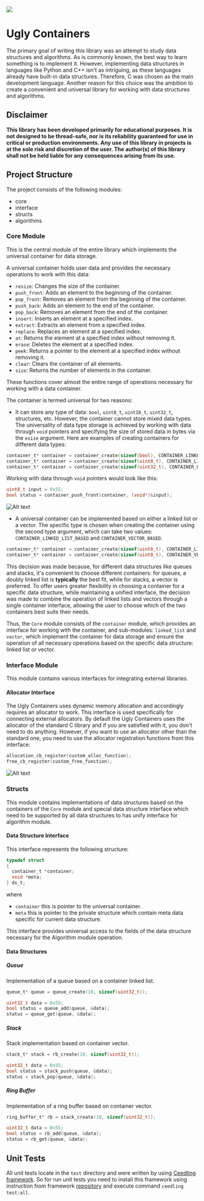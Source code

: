 <img src="https://github.com/Zamuhrishka/UglyContainers/workflows/UnitTest/badge.svg?branch=master">

# Ugly Containers

The primary goal of writing this library was an attempt to study data structures and algorithms. As is commonly known, the best way to learn something is to implement it. However, implementing data structures in languages like Python and C++ isn't as intriguing, as these languages already have built-in data structures. Therefore, C was chosen as the main development language. Another reason for this choice was the ambition to create a convenient and universal library for working with data structures and algorithms.

## Disclaimer

**This library has been developed primarily for educational purposes. It is not designed to be thread-safe, nor is its reliability guaranteed for use in critical or production environments. Any use of this library in projects is at the sole risk and discretion of the user. The author(s) of this library shall not be held liable for any consequences arising from its use.**

## Project Structure

The project consists of the following modules:

- core
- interface
- structs
- algorithms

### Core Module

This is the central module of the entire library which implements the universal container for data storage.

A universal container holds user data and provides the necessary operations to work with this data:

- `resize`: Changes the size of the container.
- `push_front`: Adds an element to the beginning of the container.
- `pop_front`: Removes an element from the beginning of the container.
- `push_back`: Adds an element to the end of the container.
- `pop_back`: Removes an element from the end of the container.
- `insert`:  Inserts an element at a specified index.
- `extract`: Extracts an element from a specified index.
- `replace`: Replaces an element at a specified index.
- `at`: Returns the element at a specified index without removing it.
- `erase`: Deletes the element at a specified index.
- `peek`: Returns a pointer to the element at a specified index without removing it.
- `clear`: Clears the container of all elements.
- `size`: Returns the number of elements in the container.

These functions cover almost the entire range of operations necessary for working with a data container.

The container is termed universal for two reasons:

- It can store any type of data: `bool`, `uint8_t`, `uint16_t`, `uint32_t`, structures, etc. However, the container cannot store mixed data types. The universality of data type storage is achieved by working with data through `void` pointers and specifying the size of stored data in bytes via the `esize` argument. Here are examples of creating containers for different data types:

```c
container_t* container = container_create(sizeof(bool), CONTAINER_LINKED_LIST_BASED);
container_t* container = container_create(sizeof(uint8_t), CONTAINER_LINKED_LIST_BASED);
container_t* container = container_create(sizeof(uint32_t), CONTAINER_LINKED_LIST_BASED);
```

Working with data through `void` pointers would look like this:

```c
uint8_t input = 0x55;
bool status = container_push_front(container, (void*)&input);
```

![Alt text](docs/container_important.png)

- A universal container can be implemented based on either a linked list or a vector. The specific type is chosen when creating the container using the second type argument, which can take two values: `CONTAINER_LINKED_LIST_BASED` and  `CONTAINER_VECTOR_BASED`.

```c
container_t* container = container_create(sizeof(uint8_t), CONTAINER_LINKED_LIST_BASED);
container_t* container = container_create(sizeof(uint8_t), CONTAINER_VECTOR_BASED);
```

This decision was made because, for different data structures like queues and stacks, it's convenient to choose different containers: for queues, a doubly linked list is **typically** the best fit, while for stacks, a vector is preferred. To offer users greater flexibility in choosing a container for a specific data structure, while maintaining a unified interface, the decision was made to combine the operation of linked lists and vectors through a single container interface, allowing the user to choose which of the two containers best suits their needs.

Thus, the `Core` module consists of the `container` module, which provides an interface for working with the container, and sub-modules: `linked_list` and `vector`, which implement the container for data storage and ensure the operation of all necessary operations based on the specific data structure: linked list or vector.

### Interface Module

This module contains various interfaces for integrating external libraries.

#### Allocator Interface

The Ugly Containers uses dynamic memory allocation and accordingly requires an allocator to work. This interface is used specifically for connecting external allocators.
By default the Ugly Containers uses the allocator of the standard C library and if you are satisfied with it, you don't need to do anything. However, if you want to use an allocator other than the standard one, you need to use the allocator registration functions from this interface:

```c
allocation_cb_register(custom_alloc_function);
free_cb_register(custom_free_function);
```

![Alt text](docs/alloc_warning.png)

### Structs

This module contains implementations of data structures based on the containers of the `Core` module and special data structure interface which need to be supported by all data structures to has  unify interface for algorithm module.

#### Data Structure Interface

This interface represents the following structure:

```c
typedef struct
{
  container_t *container;
  void *meta;
} ds_t;
```

where

- `container` this is pointer to the universal container.
- `meta` this is pointer to the private structure which contain meta data specific for current data structure.

This interface provides universal access to the fields of the data structure necessary for the Algorithm module operation.

#### Data Structures

##### Queue

Implementation of a queue based on a container linked list.

```c
queue_t* queue = queue_create(10, sizeof(uint32_t));

uint32_t data = 0x55;
bool status = queue_add(queue, &data);
status = queue_get(queue, &data);
```

##### Stack

Stack implementation based on container vector.

```c
stack_t* stack = rb_create(10, sizeof(uint32_t));

uint32_t data = 0x55;
bool status = stack_push(queue, &data);
status = stack_pop(queue, &data);
```

##### Ring Buffer

Implementation of a ring buffer based on container vector.

```c
ring_buffer_t* rb = stack_create(10, sizeof(uint32_t));

uint32_t data = 0x55;
bool status = rb_add(queue, &data);
status = rb_get(queue, &data);
```

## Unit Tests

All unit tests locate in the `test` directory and were written by using [Ceedling framework](https://github.com/ThrowTheSwitch/Ceedling).
So for run unit tests you need to install this framework using instruction from framework [repository](https://github.com/ThrowTheSwitch/Ceedling) and execute command `ceedling test:all`.
